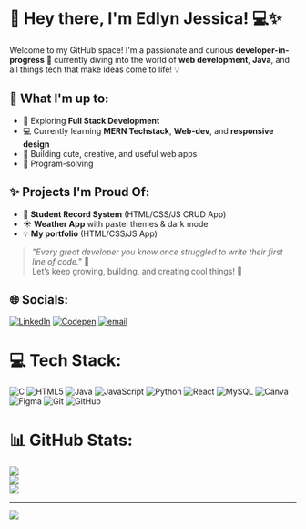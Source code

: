 # 🌸 Hey there, I'm Edlyn Jessica! 💻✨

Welcome to my GitHub space! I'm a passionate and curious **developer-in-progress** 🚀 currently diving into the world of **web development**, **Java**, and all things tech that make ideas come to life! 💡

## 💼 What I'm up to:
- 🌱 Exploring **Full Stack Development**
- 💻 Currently learning **MERN Techstack**, **Web-dev**, and **responsive design**
- 🎯 Building cute, creative, and useful web apps
- 🧠 Program-solving

## ✨ Projects I'm Proud Of:
- 📝 **Student Record System** (HTML/CSS/JS CRUD App)
- ☀️ **Weather App** with pastel themes & dark mode
- 💡 **My portfolio** (HTML/CSS/JS App)

> *"Every great developer you know once struggled to write their first line of code."* 💙  
Let’s keep growing, building, and creating cool things! 🚀


## 🌐 Socials:
[![LinkedIn](https://img.shields.io/badge/LinkedIn-%230077B5.svg?logo=linkedin&logoColor=white)](https://linkedin.com/in/https://www.linkedin.com/in/edlyn-jessica-086767337) [![Codepen](https://img.shields.io/badge/Codepen-000000?logo=codepen&logoColor=white)](https://codepen.io/@Edlyn-Jessica) [![email](https://img.shields.io/badge/Email-D14836?logo=gmail&logoColor=white)](mailto:edlynjessica09@gmail.com) 

# 💻 Tech Stack:
![C](https://img.shields.io/badge/c-%2300599C.svg?style=for-the-badge&logo=c&logoColor=white) ![HTML5](https://img.shields.io/badge/html5-%23E34F26.svg?style=for-the-badge&logo=html5&logoColor=white) ![Java](https://img.shields.io/badge/java-%23ED8B00.svg?style=for-the-badge&logo=openjdk&logoColor=white) ![JavaScript](https://img.shields.io/badge/javascript-%23323330.svg?style=for-the-badge&logo=javascript&logoColor=%23F7DF1E) ![Python](https://img.shields.io/badge/python-3670A0?style=for-the-badge&logo=python&logoColor=ffdd54) ![React](https://img.shields.io/badge/react-%2320232a.svg?style=for-the-badge&logo=react&logoColor=%2361DAFB) ![MySQL](https://img.shields.io/badge/mysql-4479A1.svg?style=for-the-badge&logo=mysql&logoColor=white) ![Canva](https://img.shields.io/badge/Canva-%2300C4CC.svg?style=for-the-badge&logo=Canva&logoColor=white) ![Figma](https://img.shields.io/badge/figma-%23F24E1E.svg?style=for-the-badge&logo=figma&logoColor=white) ![Git](https://img.shields.io/badge/git-%23F05033.svg?style=for-the-badge&logo=git&logoColor=white) ![GitHub](https://img.shields.io/badge/github-%23121011.svg?style=for-the-badge&logo=github&logoColor=white)
# 📊 GitHub Stats:
![](https://github-readme-stats.vercel.app/api?username=edlynjessica&theme=cobalt&hide_border=false&include_all_commits=false&count_private=false)<br/>
![](https://nirzak-streak-stats.vercel.app/?user=edlynjessica&theme=cobalt&hide_border=false)<br/>
![](https://github-readme-stats.vercel.app/api/top-langs/?username=edlynjessica&theme=cobalt&hide_border=false&include_all_commits=false&count_private=false&layout=compact)

---
[![](https://visitcount.itsvg.in/api?id=edlynjessica&icon=2&color=1)](https://visitcount.itsvg.in)

<!-- Proudly created with GPRM ( https://gprm.itsvg.in ) -->
